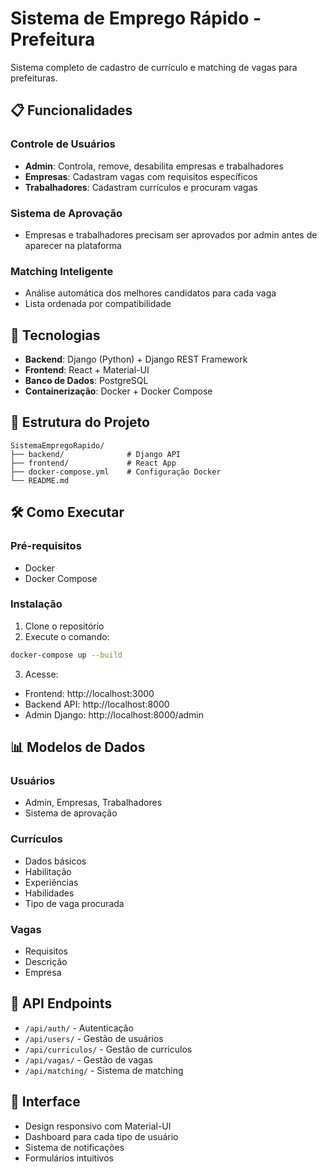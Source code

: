 # Sistema de Emprego Rápido - Prefeitura

Sistema completo de cadastro de currículo e matching de vagas para prefeituras.

## 📋 Funcionalidades

### Controle de Usuários
- **Admin**: Controla, remove, desabilita empresas e trabalhadores
- **Empresas**: Cadastram vagas com requisitos específicos  
- **Trabalhadores**: Cadastram currículos e procuram vagas

### Sistema de Aprovação
- Empresas e trabalhadores precisam ser aprovados por admin antes de aparecer na plataforma

### Matching Inteligente
- Análise automática dos melhores candidatos para cada vaga
- Lista ordenada por compatibilidade

## 🚀 Tecnologias

- **Backend**: Django (Python) + Django REST Framework
- **Frontend**: React + Material-UI
- **Banco de Dados**: PostgreSQL
- **Containerização**: Docker + Docker Compose

## 📁 Estrutura do Projeto

```
SistemaEmpregoRapido/
├── backend/              # Django API
├── frontend/             # React App
├── docker-compose.yml    # Configuração Docker
└── README.md
```

## 🛠️ Como Executar

### Pré-requisitos
- Docker
- Docker Compose

### Instalação

1. Clone o repositório
2. Execute o comando:
```bash
docker-compose up --build
```

3. Acesse:
- Frontend: http://localhost:3000
- Backend API: http://localhost:8000
- Admin Django: http://localhost:8000/admin

## 📊 Modelos de Dados

### Usuários
- Admin, Empresas, Trabalhadores
- Sistema de aprovação

### Currículos
- Dados básicos
- Habilitação
- Experiências
- Habilidades
- Tipo de vaga procurada

### Vagas
- Requisitos
- Descrição
- Empresa

## 🔄 API Endpoints

- `/api/auth/` - Autenticação
- `/api/users/` - Gestão de usuários
- `/api/curriculos/` - Gestão de currículos
- `/api/vagas/` - Gestão de vagas
- `/api/matching/` - Sistema de matching

## 📱 Interface

- Design responsivo com Material-UI
- Dashboard para cada tipo de usuário
- Sistema de notificações
- Formulários intuitivos
